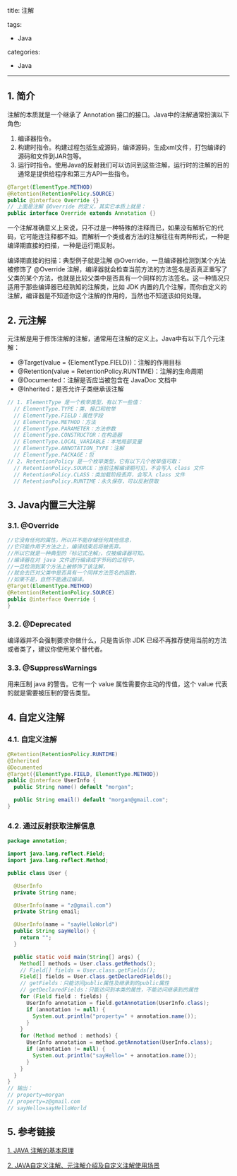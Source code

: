 title: 注解

tags:
  - Java

categories:
  - Java

---
## 1. 简介
注解的本质就是一个继承了 Annotation 接口的接口。Java中的注解通常扮演以下角色:
1. 编译器指令。
2. 构建时指令。构建过程包括生成源码，编译源码，生成xml文件，打包编译的源码和文件到JAR包等。
3. 运行时指令。使用Java的反射我们可以访问到这些注解，运行时的注解的目的通常是提供给程序和第三方API一些指令。

```Java
@Target(ElementType.METHOD)
@Retention(RetentionPolicy.SOURCE)
public @interface Override {}
// 上面是注解 @Override 的定义，其实它本质上就是：
public interface Override extends Annotation {}
```
一个注解准确意义上来说，只不过是一种特殊的注释而已，如果没有解析它的代码，它可能连注释都不如。而解析一个类或者方法的注解往往有两种形式，一种是编译期直接的扫描，一种是运行期反射。

编译期直接的扫描：典型例子就是注解 @Override，一旦编译器检测到某个方法被修饰了 @Override 注解，编译器就会检查当前方法的方法签名是否真正重写了父类的某个方法，也就是比较父类中是否具有一个同样的方法签名。这一种情况只适用于那些编译器已经熟知的注解类，比如 JDK 内置的几个注解，而你自定义的注解，编译器是不知道你这个注解的作用的，当然也不知道该如何处理。

## 2. 元注解
元注解是用于修饰注解的注解，通常用在注解的定义上。Java中有以下几个元注解：
- @Target(value = {ElementType.FIELD})：注解的作用目标
- @Retention(value = RetentionPolicy.RUNTIME)：注解的生命周期
- @Documented：注解是否应当被包含在 JavaDoc 文档中
- @Inherited：是否允许子类继承该注解

```java
// 1. ElementType 是一个枚举类型，有以下一些值：
  // ElementType.TYPE：类、接口和枚举
  // ElementType.FIELD：属性字段
  // ElementType.METHOD：方法
  // ElementType.PARAMETER：方法参数
  // ElementType.CONSTRUCTOR：在构造器
  // ElementType.LOCAL_VARIABLE：本地局部变量
  // ElementType.ANNOTATION_TYPE：注解
  // ElementType.PACKAGE：包
// 2. RetentionPolicy 是一个枚举类型，它有以下几个枚举值可取：
  // RetentionPolicy.SOURCE：当前注解编译期可见，不会写入 class 文件
  // RetentionPolicy.CLASS：类加载阶段丢弃，会写入 class 文件
  // RetentionPolicy.RUNTIME：永久保存，可以反射获取
```

## 3. Java内置三大注解
### 3.1. @Override

```java
//它没有任何的属性，所以并不能存储任何其他信息，
//它只能作用于方法之上，编译结束后将被丢弃。
//所以它就是一种典型的『标记式注解』，仅被编译器可知。
//编译器在对 java 文件进行编译成字节码的过程中，
//一旦检测到某个方法上被修饰了该注解，
//就会去匹对父类中是否具有一个同样方法签名的函数，
//如果不是，自然不能通过编译。
@Target(ElementType.METHOD)
@Retention(RetentionPolicy.SOURCE)
public @interface Override {
}
```
### 3.2. @Deprecated
编译器并不会强制要求你做什么，只是告诉你 JDK 已经不再推荐使用当前的方法或者类了，建议你使用某个替代者。
### 3.3. @SuppressWarnings
用来压制 java 的警告。它有一个 value 属性需要你主动的传值，这个 value 代表的就是需要被压制的警告类型。

## 4. 自定义注解
### 4.1. 自定义注解
```java
@Retention(RetentionPolicy.RUNTIME)
@Inherited
@Documented
@Target({ElementType.FIELD, ElementType.METHOD})
public @interface UserInfo {
  public String name() default "morgan";

  public String email() default "morgan@gmail.com";
}
```
### 4.2. 通过反射获取注解信息
```java
package annotation;

import java.lang.reflect.Field;
import java.lang.reflect.Method;

public class User {

  @UserInfo
  private String name;

  @UserInfo(name = "z@gmail.com")
  private String email;

  @UserInfo(name = "sayHelloWorld")
  public String sayHello() {
    return "";
  }

  public static void main(String[] args) {
    Method[] methods = User.class.getMethods();
    // Field[] fields = User.class.getFields();
    Field[] fields = User.class.getDeclaredFields();
    // getFields：只能访问public属性及继承到的public属性
    // getDeclaredFields：只能访问到本类的属性，不能访问继承到的属性
    for (Field field : fields) {
      UserInfo annotation = field.getAnnotation(UserInfo.class);
      if (annotation != null) {
        System.out.println("property=" + annotation.name());
      }
    }
    for (Method method : methods) {
      UserInfo annotation = method.getAnnotation(UserInfo.class);
      if (annotation != null) {
        System.out.println("sayHello=" + annotation.name());
      }
    }
  }
}
// 输出：
// property=morgan
// property=z@gmail.com
// sayHello=sayHelloWorld
```

## 5. 参考链接
[1. JAVA 注解的基本原理](https://juejin.im/post/5b45bd715188251b3a1db54f)

[2. JAVA自定义注解、元注解介绍及自定义注解使用场景](https://blog.csdn.net/bluuusea/article/details/79996572)
